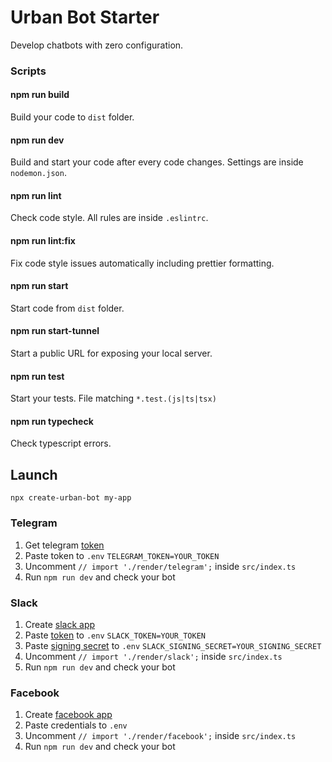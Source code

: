 
# Urban Bot Starter

Develop chatbots with zero configuration.

### Scripts
#### npm run build
Build your code to `dist` folder.
#### npm run dev
Build and start your code after every code changes. Settings are inside `nodemon.json`.
#### npm run lint
Check code style. All rules are inside `.eslintrc`.
#### npm run lint:fix
Fix code style issues automatically including prettier formatting.
#### npm run start
Start code from `dist` folder.
#### npm run start-tunnel
Start a public URL for exposing your local server.
#### npm run test
Start your tests. File matching `*.test.(js|ts|tsx)`
#### npm run typecheck
Check typescript errors.

## Launch
```shell
npx create-urban-bot my-app
```

### Telegram
 1. Get telegram [token](https://core.telegram.org/bots#6-botfather)
 2. Paste token to `.env` `TELEGRAM_TOKEN=YOUR_TOKEN`
 3. Uncomment `// import './render/telegram';` inside `src/index.ts` 
 4. Run `npm run dev` and check your bot

### Slack

 1. Create [slack app](https://slack.com/intl/en-ru/help/articles/115005265703-Create-a-bot-for-your-workspace)
 2. Paste [token](https://api.slack.com/authentication/token-types#granular_bot) to `.env` `SLACK_TOKEN=YOUR_TOKEN` 
 3. Paste [signing secret](https://api.slack.com/authentication/verifying-requests-from-slack#about) to `.env` `SLACK_SIGNING_SECRET=YOUR_SIGNING_SECRET`
 4. Uncomment `// import './render/slack';` inside `src/index.ts`
 5. Run `npm run dev` and check your bot
 
 ### Facebook
 
  1. Create [facebook app](https://developers.facebook.com/docs/messenger-platform/getting-started/app-setup)
  2. Paste credentials to `.env`
  3. Uncomment `// import './render/facebook';` inside `src/index.ts`
  4. Run `npm run dev` and check your bot

